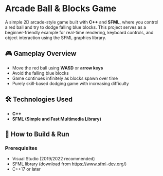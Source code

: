# Arcade Ball & Blocks Game

A simple 2D arcade-style game built with **C++** and **SFML**, where you control a red ball and try to dodge falling blue blocks. This project serves as a beginner-friendly example for real-time rendering, keyboard controls, and object interaction using the SFML graphics library.

## 🎮 Gameplay Overview

- Move the red ball using **WASD** or **arrow keys**
- Avoid the falling blue blocks
- Game continues infinitely as blocks spawn over time
- Purely skill-based dodging game with increasing difficulty

## 🛠️ Technologies Used

- **C++**
- **SFML (Simple and Fast Multimedia Library)**

## 🚀 How to Build & Run

### Prerequisites

- Visual Studio (2019/2022 recommended)
- SFML library (download from https://www.sfml-dev.org/)
- C++17 or later


